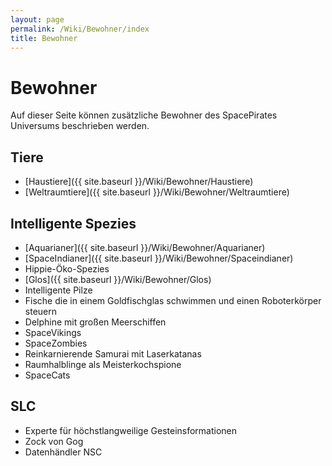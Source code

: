 ```yaml
---
layout: page
permalink: /Wiki/Bewohner/index
title: Bewohner
---
```


# Bewohner

Auf dieser Seite können zusätzliche Bewohner des SpacePirates Universums beschrieben werden.

## Tiere

- [Haustiere]({{ site.baseurl }}/Wiki/Bewohner/Haustiere)
- [Weltraumtiere]({{ site.baseurl }}/Wiki/Bewohner/Weltraumtiere)

## Intelligente Spezies

- [Aquarianer]({{ site.baseurl }}/Wiki/Bewohner/Aquarianer)
- [SpaceIndianer]({{ site.baseurl }}/Wiki/Bewohner/Spaceindianer)
- Hippie-Öko-Spezies
- [Glos]({{ site.baseurl }}/Wiki/Bewohner/Glos)
- Intelligente Pilze
- Fische die in einem Goldfischglas schwimmen und einen Roboterkörper steuern
- Delphine mit großen Meerschiffen
- SpaceVikings
- SpaceZombies
- Reinkarnierende Samurai mit Laserkatanas
- Raumhalblinge als Meisterkochspione
- SpaceCats

## SLC

- Experte für höchstlangweilige Gesteinsformationen
- Zock von Gog
- Datenhändler NSC

